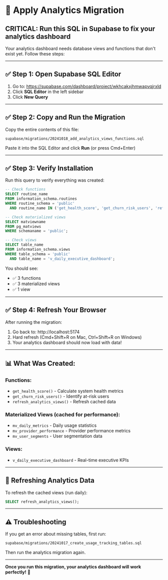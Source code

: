 # 🔧 Apply Analytics Migration

## **CRITICAL: Run this SQL in Supabase to fix your analytics dashboard**

Your analytics dashboard needs database views and functions that don't exist yet. Follow these steps:

---

## ✅ **Step 1: Open Supabase SQL Editor**

1. Go to: https://supabase.com/dashboard/project/wkhcakxjhmwapvqjrxld
2. Click **SQL Editor** in the left sidebar
3. Click **New Query**

---

## ✅ **Step 2: Copy and Run the Migration**

Copy the entire contents of this file:
```
supabase/migrations/20241018_add_analytics_views_functions.sql
```

Paste it into the SQL Editor and click **Run** (or press Cmd+Enter)

---

## ✅ **Step 3: Verify Installation**

Run this query to verify everything was created:

```sql
-- Check functions
SELECT routine_name 
FROM information_schema.routines 
WHERE routine_schema = 'public' 
  AND routine_name IN ('get_health_score', 'get_churn_risk_users', 'refresh_analytics_views');

-- Check materialized views
SELECT matviewname 
FROM pg_matviews 
WHERE schemaname = 'public';

-- Check views
SELECT table_name 
FROM information_schema.views 
WHERE table_schema = 'public' 
  AND table_name = 'v_daily_executive_dashboard';
```

You should see:
- ✅ 3 functions
- ✅ 3 materialized views
- ✅ 1 view

---

## ✅ **Step 4: Refresh Your Browser**

After running the migration:
1. Go back to: http://localhost:5174
2. Hard refresh (Cmd+Shift+R on Mac, Ctrl+Shift+R on Windows)
3. Your analytics dashboard should now load with data!

---

## 📊 **What Was Created:**

### **Functions:**
- `get_health_score()` - Calculate system health metrics
- `get_churn_risk_users()` - Identify at-risk users
- `refresh_analytics_views()` - Refresh cached data

### **Materialized Views (cached for performance):**
- `mv_daily_metrics` - Daily usage statistics
- `mv_provider_performance` - Provider performance metrics
- `mv_user_segments` - User segmentation data

### **Views:**
- `v_daily_executive_dashboard` - Real-time executive KPIs

---

## 🔄 **Refreshing Analytics Data**

To refresh the cached views (run daily):
```sql
SELECT refresh_analytics_views();
```

---

## ⚠️ **Troubleshooting**

If you get an error about missing tables, first run:
```
supabase/migrations/20241017_create_usage_tracking_tables.sql
```

Then run the analytics migration again.

---

**Once you run this migration, your analytics dashboard will work perfectly!** 🎉
